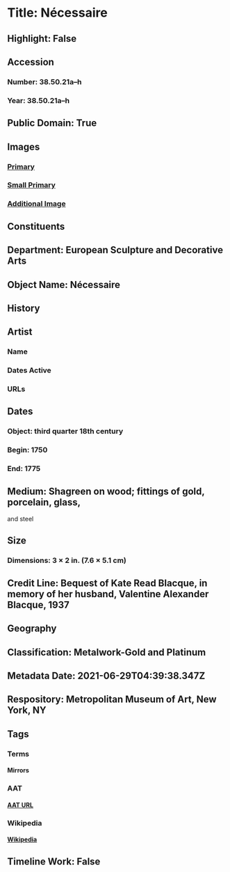 # Title: Nécessaire
## Highlight: False
## Accession
### Number: 38.50.21a–h
### Year: 38.50.21a–h
## Public Domain: True
## Images
### [Primary](https://images.metmuseum.org/CRDImages/es/original/DP240992.jpg)
### [Small Primary](https://images.metmuseum.org/CRDImages/es/web-large/DP240992.jpg)
### [Additional Image](https://images.metmuseum.org/CRDImages/es/original/DP241872.jpg)
## Constituents
## Department: European Sculpture and Decorative Arts
## Object Name: Nécessaire
## History
## Artist
### Name
### Dates Active
### URLs
## Dates
### Object: third quarter 18th century
### Begin: 1750
### End: 1775
## Medium: Shagreen on wood; fittings of gold, porcelain, glass, 
and steel
## Size
### Dimensions: 3 × 2 in. (7.6 × 5.1 cm)
## Credit Line: Bequest of Kate Read Blacque, in memory of her husband, Valentine Alexander Blacque, 1937
## Geography
## Classification: Metalwork-Gold and Platinum
## Metadata Date: 2021-06-29T04:39:38.347Z
## Respository: Metropolitan Museum of Art, New York, NY
## Tags
### Terms
#### Mirrors
### AAT
#### [AAT URL](http://vocab.getty.edu/page/aat/300037682)
### Wikipedia
#### [Wikipedia]()
## Timeline Work: False